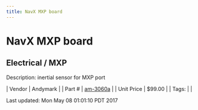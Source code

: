 ```yaml
---
title: NavX MXP board
---
```


# NavX MXP board
## Electrical / MXP
Description: 	inertial sensor for MXP port 

| Vendor | Andymark | 
| Part # | [am-3060a](http://www.andymark.com/product-p/am-3060a.htm) | 
| Unit Price | $99.00 | 
| Tags: |  | 

Last updated: Mon May 08 01:01:10 PDT 2017